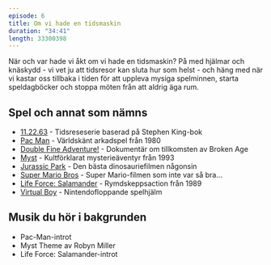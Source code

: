 ```yaml
---
episode: 6
title: Om vi hade en tidsmaskin
duration: "34:41"
length: 33300398
---
```


När och var hade vi åkt om vi hade en tidsmaskin? På med hjälmar och knäskydd - vi vet ju att tidsresor kan sluta hur som helst - och häng med när vi kastar oss tillbaka i tiden för att uppleva mysiga spelminnen, starta speldagböcker och stoppa möten från att aldrig äga rum.

## Spel och annat som nämns

* [11.22.63][1] - Tidsreseserie baserad på Stephen King-bok
* [Pac Man][2] - Världskänt arkadspel från 1980
* [Double Fine Adventure!][3] - Dokumentär om tillkomsten av Broken Age
* [Myst][4] - Kultförklarat mysterieäventyr från 1993
* [Jurassic Park][5] - Den bästa dinosauriefilmen någonsin
* [Super Mario Bros][6] - Super Mario-filmen som inte var så bra...
* [Life Force: Salamander][7] - Rymdskeppsaction från 1989
* [Virtual Boy][8] - Nintendofloppande spelhjälm

## Musik du hör i bakgrunden
* Pac-Man-introt
* Myst Theme av Robyn Miller
* Life Force: Salamander-introt


[1]: https://en.wikipedia.org/wiki/11.22.63
[2]: https://en.wikipedia.org/wiki/Pac-Man
[3]: https://www.youtube.com/playlist?list=PLIhLvue17Sd7F6pU2ByRRb0igiI-WKk3D
[4]: https://en.wikipedia.org/wiki/Myst
[5]: https://en.wikipedia.org/wiki/Jurassic_Park
[6]: https://en.wikipedia.org/wiki/Super_Mario_Bros._(film)
[7]: https://en.wikipedia.org/w/index.php?title=Salamander_(video_game)&redirect=no
[8]: https://en.wikipedia.org/wiki/Virtual_Boy
